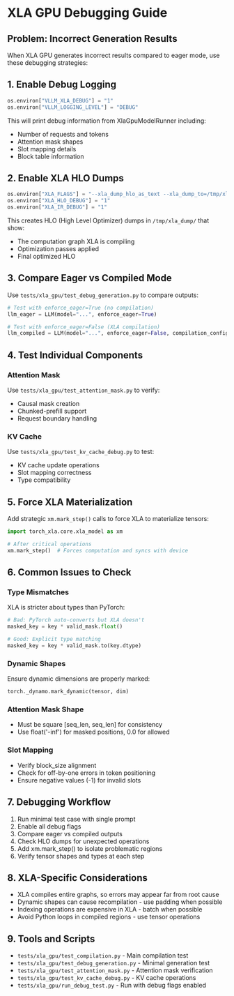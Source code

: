 # XLA GPU Debugging Guide

## Problem: Incorrect Generation Results

When XLA GPU generates incorrect results compared to eager mode, use these debugging strategies:

## 1. Enable Debug Logging

```python
os.environ["VLLM_XLA_DEBUG"] = "1"
os.environ["VLLM_LOGGING_LEVEL"] = "DEBUG"
```

This will print debug information from XlaGpuModelRunner including:
- Number of requests and tokens
- Attention mask shapes
- Slot mapping details
- Block table information

## 2. Enable XLA HLO Dumps

```python
os.environ["XLA_FLAGS"] = "--xla_dump_hlo_as_text --xla_dump_to=/tmp/xla_dump --xla_dump_hlo_pass_re=.*"
os.environ["XLA_HLO_DEBUG"] = "1"
os.environ["XLA_IR_DEBUG"] = "1"
```

This creates HLO (High Level Optimizer) dumps in `/tmp/xla_dump/` that show:
- The computation graph XLA is compiling
- Optimization passes applied
- Final optimized HLO

## 3. Compare Eager vs Compiled Mode

Use `tests/xla_gpu/test_debug_generation.py` to compare outputs:

```python
# Test with enforce_eager=True (no compilation)
llm_eager = LLM(model="...", enforce_eager=True)

# Test with enforce_eager=False (XLA compilation)  
llm_compiled = LLM(model="...", enforce_eager=False, compilation_config={...})
```

## 4. Test Individual Components

### Attention Mask
Use `tests/xla_gpu/test_attention_mask.py` to verify:
- Causal mask creation
- Chunked-prefill support
- Request boundary handling

### KV Cache
Use `tests/xla_gpu/test_kv_cache_debug.py` to test:
- KV cache update operations
- Slot mapping correctness
- Type compatibility

## 5. Force XLA Materialization

Add strategic `xm.mark_step()` calls to force XLA to materialize tensors:

```python
import torch_xla.core.xla_model as xm

# After critical operations
xm.mark_step()  # Forces computation and syncs with device
```

## 6. Common Issues to Check

### Type Mismatches
XLA is stricter about types than PyTorch:
```python
# Bad: PyTorch auto-converts but XLA doesn't
masked_key = key * valid_mask.float()  

# Good: Explicit type matching
masked_key = key * valid_mask.to(key.dtype)
```

### Dynamic Shapes
Ensure dynamic dimensions are properly marked:
```python
torch._dynamo.mark_dynamic(tensor, dim)
```

### Attention Mask Shape
- Must be square [seq_len, seq_len] for consistency
- Use float('-inf') for masked positions, 0.0 for allowed

### Slot Mapping
- Verify block_size alignment
- Check for off-by-one errors in token positioning
- Ensure negative values (-1) for invalid slots

## 7. Debugging Workflow

1. Run minimal test case with single prompt
2. Enable all debug flags
3. Compare eager vs compiled outputs
4. Check HLO dumps for unexpected operations
5. Add xm.mark_step() to isolate problematic regions
6. Verify tensor shapes and types at each step

## 8. XLA-Specific Considerations

- XLA compiles entire graphs, so errors may appear far from root cause
- Dynamic shapes can cause recompilation - use padding when possible
- Indexing operations are expensive in XLA - batch when possible
- Avoid Python loops in compiled regions - use tensor operations

## 9. Tools and Scripts

- `tests/xla_gpu/test_compilation.py` - Main compilation test
- `tests/xla_gpu/test_debug_generation.py` - Minimal generation test
- `tests/xla_gpu/test_attention_mask.py` - Attention mask verification
- `tests/xla_gpu/test_kv_cache_debug.py` - KV cache operations
- `tests/xla_gpu/run_debug_test.py` - Run with debug flags enabled